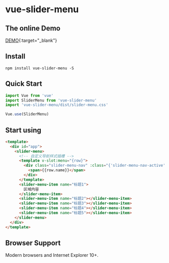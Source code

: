 # vue-slider-menu

## The online Demo
[DEMO](https://zhenyutsai.github.io/demo/vue-slider-menu/){:target="_blank"}

## Install
```
npm install vue-slider-menu -S
```

## Quick Start

```js
import Vue from 'vue'
import SliderMenu from 'vue-slider-menu'
import 'vue-slider-menu/dist/slider-menu.css'

Vue.use(SliderMenu)
```

## Start using

```html
<template>
  <div id="app">
    <slider-menu>
      <!-- 自定义导航样式插槽 -->
      <template v-slot:menu="{row}">
        <div class="slider-menu-nav" :class="{'slider-menu-nav-active': row.current === row.index}">
          <span>{{row.name}}</span>
        </div>
      </template>
      <slider-menu-item name="标题1">
      	区域内容
      </slider-menu-item>
      <slider-menu-item name="标题2"></slider-menu-item>
      <slider-menu-item name="标题3"></slider-menu-item>
      <slider-menu-item name="标题4"></slider-menu-item>
      <slider-menu-item name="标题5"></slider-menu-item>
    </slider-menu>
  </div>
</template>
```

## Browser Support

Modern browsers and Internet Explorer 10+.
